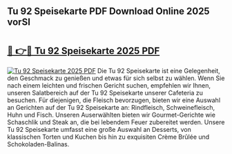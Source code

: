 ## Tu 92 Speisekarte PDF Download Online 2025 vorSI

# <h2><a href="http://gcaxl1j.nevu.top/?p=Tu+92+Speisekarte">🔗 👉🔴 Tu 92 Speisekarte 2025 PDF</a></h2>

[![Tu 92 Speisekarte 2025 PDF](https://i.imgur.com/dBaPXMq.png)](http://gcaxl1j.nevu.top/?p=Tu+92+Speisekarte)
Die Tu 92 Speisekarte ist eine Gelegenheit, den Geschmack zu genießen und etwas für sich selbst zu wählen. Wenn Sie nach einem leichten und frischen Gericht suchen, empfehlen wir Ihnen, unseren Salatbereich auf der Tu 92 Speisekarte unserer Cafeteria zu besuchen. Für diejenigen, die Fleisch bevorzugen, bieten wir eine Auswahl an Gerichten auf der Tu 92 Speisekarte an: Rindfleisch, Schweinefleisch, Huhn und Fisch. Unseren Auserwählten bieten wir Gourmet-Gerichte wie Schaschlik und Steak an, die bei lebendem Feuer zubereitet werden. Unsere Tu 92 Speisekarte umfasst eine große Auswahl an Desserts, von klassischen Torten und Kuchen bis hin zu exquisiten Crème Brûlée und Schokoladen-Balinas.
